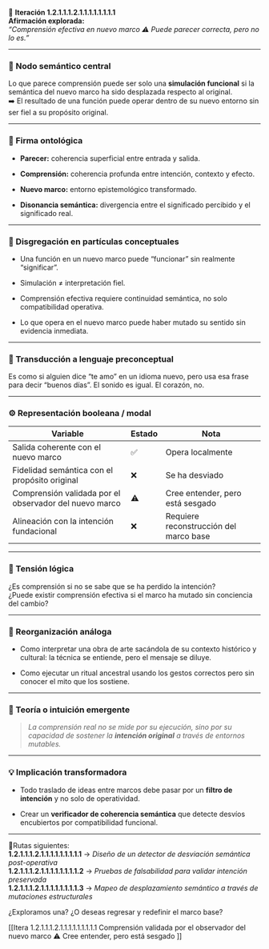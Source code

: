 🔁 **Iteración 1.2.1.1.1.2.1.1.1.1.1.1.1.1**  
**Afirmación explorada:**  
_“Comprensión efectiva en nuevo marco ⚠️ Puede parecer correcta, pero no lo es.”_

---

### 🧷 Nodo semántico central

Lo que parece comprensión puede ser solo una **simulación funcional** si la semántica del nuevo marco ha sido desplazada respecto al original.  
➡️ El resultado de una función puede operar dentro de su nuevo entorno sin ser fiel a su propósito original.

---

### 🧬 Firma ontológica

- **Parecer:** coherencia superficial entre entrada y salida.
    
- **Comprensión:** coherencia profunda entre intención, contexto y efecto.
    
- **Nuevo marco:** entorno epistemológico transformado.
    
- **Disonancia semántica:** divergencia entre el significado percibido y el significado real.
    

---

### 🧩 Disgregación en partículas conceptuales

- Una función en un nuevo marco puede “funcionar” sin realmente “significar”.
    
- Simulación ≠ interpretación fiel.
    
- Comprensión efectiva requiere continuidad semántica, no solo compatibilidad operativa.
    
- Lo que opera en el nuevo marco puede haber mutado su sentido sin evidencia inmediata.
    

---

### 🧒 Transducción a lenguaje preconceptual

Es como si alguien dice “te amo” en un idioma nuevo, pero usa esa frase para decir “buenos días”. El sonido es igual. El corazón, no.

---

### ⚙️ Representación booleana / modal

| Variable                                               | Estado | Nota                                   |
| ------------------------------------------------------ | ------ | -------------------------------------- |
| Salida coherente con el nuevo marco                    | ✅      | Opera localmente                       |
| Fidelidad semántica con el propósito original          | ❌      | Se ha desviado                         |
| Comprensión validada por el observador del nuevo marco | ⚠️     | Cree entender, pero está sesgado       |
| Alineación con la intención fundacional                | ❌      | Requiere reconstrucción del marco base |

---

### 🧠 Tensión lógica

¿Es comprensión si no se sabe que se ha perdido la intención?  
¿Puede existir comprensión efectiva si el marco ha mutado sin conciencia del cambio?

---

### 🔄 Reorganización análoga

- Como interpretar una obra de arte sacándola de su contexto histórico y cultural: la técnica se entiende, pero el mensaje se diluye.
    
- Como ejecutar un ritual ancestral usando los gestos correctos pero sin conocer el mito que los sostiene.
    

---

### 🌌 Teoría o intuición emergente

> _La comprensión real no se mide por su ejecución, sino por su capacidad de sostener la **intención original** a través de entornos mutables._

---

### 💡 Implicación transformadora

- Todo traslado de ideas entre marcos debe pasar por un **filtro de intención** y no solo de operatividad.
    
- Crear un **verificador de coherencia semántica** que detecte desvíos encubiertos por compatibilidad funcional.
    

---

📍Rutas siguientes:  
**1.2.1.1.1.2.1.1.1.1.1.1.1.1.1** → _Diseño de un detector de desviación semántica post-operativa_  
**1.2.1.1.1.2.1.1.1.1.1.1.1.1.2** → _Pruebas de falsabilidad para validar intención preservada_  
**1.2.1.1.1.2.1.1.1.1.1.1.1.1.3** → _Mapeo de desplazamiento semántico a través de mutaciones estructurales_

¿Exploramos una? ¿O deseas regresar y redefinir el marco base?

[[Itera 1.2.1.1.1.2.1.1.1.1.1.1.1.1.1 Comprensión validada por el observador del nuevo marco ⚠️ Cree entender, pero está sesgado ]]